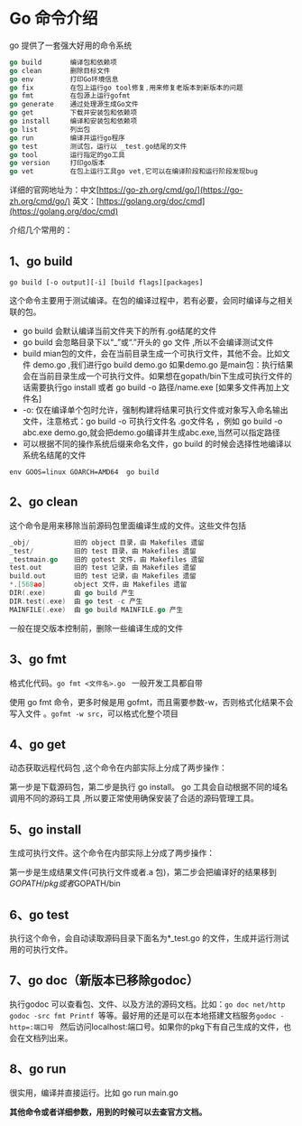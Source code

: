 # Go 命令介绍

go 提供了一套强大好用的命令系统

```go
go build       编译包和依赖项
go clean       删除目标文件
go env         打印Go环境信息
go fix         在包上运行go tool修复,用来修复老版本到新版本的问题
go fmt         在包源上运行gofmt
go generate    通过处理源生成Go文件
go get         下载并安装包和依赖项
go install     编译和安装包和依赖项
go list        列出包
go run         编译并运行go程序
go test        测试包，运行以 _test.go结尾的文件
go tool        运行指定的go工具
go version     打印go版本
go vet         在包上运行工具go vet,它可以在编译阶段和运行阶段发现bug
```

 详细的官网地址为：中文[https://go-zh.org/cmd/go/](https://go-zh.org/cmd/go/) 英文：[https://golang.org/doc/cmd](https://golang.org/doc/cmd)

介绍几个常用的：

## 1、go build

`go build [-o output][-i] [build flags][packages]`

这个命令主要用于测试编译。在包的编译过程中，若有必要，会同时编译与之相关联的包。 

- go build 会默认编译当前文件夹下的所有.go结尾的文件
- go build 会忽略目录下以“_”或“.”开头的 go 文件 ,所以不会编译测试文件
- build mian包的文件，会在当前目录生成一个可执行文件，其他不会。比如文件 demo.go   ,我们进行go build demo.go 如果demo.go 是main包：执行结果会在当前目录生成一个可执行文件。如果想在gopath/bin下生成可执行文件的话需要执行go install 或者 go build -o 路径/name.exe   [如果多文件再加上文件名]
- -o: 仅在编译单个包时允许，强制构建将结果可执行文件或对象写入命名输出文件，注意格式：go build -o 可执行文件名  .go文件名 ，例如 go build -o abc.exe  demo.go,就会把demo.go编译并生成abc.exe,当然可以指定路径
- 可以根据不同的操作系统后缀来命名文件，go build 的时候会选择性地编译以系统名结尾的文件 

`env GOOS=linux GOARCH=AMD64  go build`

## 2、go clean

这个命令是用来移除当前源码包里面编译生成的文件。这些文件包括 

```go
_obj/			旧的 object 目录，由 Makefiles 遗留
_test/		 	旧的 test 目录，由 Makefiles 遗留
_testmain.go 	旧的 gotest 文件，由 Makefiles 遗留
test.out 		旧的 test 记录，由 Makefiles 遗留
build.out 		旧的 test 记录，由 Makefiles 遗留
*.[568ao] 	 	object 文件，由 Makefiles 遗留
DIR(.exe) 	 	由 go build 产生
DIR.test(.exe)  由 go test -c 产生
MAINFILE(.exe)  由 go build MAINFILE.go 产生
```

一般在提交版本控制前，删除一些编译生成的文件

## 3、go fmt

格式化代码。`go fmt <文件名>.go ` 一般开发工具都自带

使用 go fmt 命令，更多时候是用 gofmt，而且需要参数-w，否则格式化结果不会写入文件 。`gofmt -w src`，可以格式化整个项目 

## 4、go get

动态获取远程代码包 ,这个命令在内部实际上分成了两步操作：

第一步是下载源码包，第二步是执行 go install。 go 工具会自动根据不同的域名调用不同的源码工具 ,所以要正常使用确保安装了合适的源码管理工具。

## 5、go install

生成可执行文件。这个命令在内部实际上分成了两步操作：

第一步是生成结果文件(可执行文件或者.a 包)，第二步会把编译好的结果移到$GOPATH/pkg 或者$GOPATH/bin 

## 6、go test

执行这个命令，会自动读取源码目录下面名为*_test.go 的文件，生成并运行测试用的可执行文件。 

## 7、go doc（新版本已移除godoc）

执行godoc 可以查看包、文件、以及方法的源码文档。比如：`go doc net/http  `  `godoc -src fmt Printf `等等。最好用的还是可以在本地搭建文档服务`godoc -http=:端口号 ` 然后访问localhost:端口号。如果你的pkg下有自己生成的文件，也会在文档列出来。 

## 8、go run

很实用，编译并直接运行。比如 go run main.go

**其他命令或者详细参数，用到的时候可以去查官方文档。**







